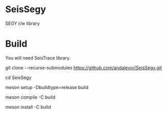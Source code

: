 # SeisSegy
SEGY r/w library

# Build
You will need SeisTrace library.

git clone --recurse-submodules https://github.com/andalevor/SeisSegy.git

cd SeisSegy

meson setup -Dbuildtype=release build

meson compile -C build

meson install -C build

